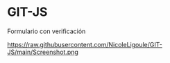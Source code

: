 # GIT-JS
Formulario con verificación

https://raw.githubusercontent.com/NicoleLigoule/GIT-JS/main/Screenshot.png
